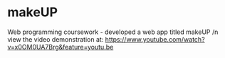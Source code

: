 # makeUP

Web programming coursework - developed a web app titled makeUP /n
view the video demonstration at:
https://www.youtube.com/watch?v=x0OM0UA7Brg&feature=youtu.be
